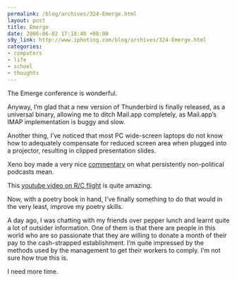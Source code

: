 ```yaml
--- 
permalink: /blog/archives/324-Emerge.html
layout: post
title: Emerge
date: 2006-06-02 17:18:40 +08:00
s9y_link: http://www.iphoting.com/blog/archives/324-Emerge.html
categories: 
- computers
- life
- school
- thoughts
---
```

<p class="whiteline"><p>The Emerge conference is wonderful.</p>
</p><p class="whiteline"><p>Anyway, I&#8217;m glad that a new version of Thunderbird is finally released, as a universal binary, allowing me to ditch Mail.app completely, as Mail.app&#8217;s IMAP implementation is buggy and slow.</p>
</p><p class="whiteline"><p>Another thing, I&#8217;ve noticed that most PC wide-screen laptops do not know how to adequately compensate for reduced screen area when plugged into a projector, resulting in clipped presentation slides.</p>
</p><p class="whiteline"><p>Xeno boy made a very nice <a onclick="_gaq.push(['_trackPageview', '/extlink/xenoboysg.blogspot.com/2006/06/when-minister-laughs.html']);"  href="http://xenoboysg.blogspot.com/2006/06/when-minister-laughs.html">commentary</a> on what persistently non-political podcasts mean.</p>
</p><p class="whiteline"><p>This <a onclick="_gaq.push(['_trackPageview', '/extlink/youtube.com/watch?v=Gulv_bvZS94']);"  href="http://youtube.com/watch?v=Gulv_bvZS94">youtube video on R/C flight</a> is quite amazing.</p>
</p><p class="whiteline"><p>Now, with a poetry book in hand, I&#8217;ve finally something to do that would in the very least, improve my poetry skills.</p>
</p><p class="whiteline"><p>A day ago, I was chatting with my friends over pepper lunch and learnt quite a lot of outsider information. One of them is that there are people in this world who are so passionate that they are willing to donate a month of their pay to the cash-strapped establishment. I&#8217;m quite impressed by the methods used by the management to get their workers to comply. I&#8217;m not sure how true this is.</p>
</p><p class="break"><p>I need more time.</p></p>
